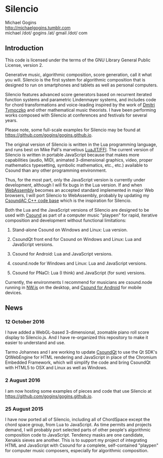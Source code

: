 # Silencio

Michael Gogins<br>
http://michaelgogins.tumblr.com<br>
michael /dot/ gogins /at/ gmail /dot/ com

## Introduction

This code is licensed under the terms of the GNU Library General Public License, version 2.

Generative music, algorithmic composition, score generation, call it what you will. Silencio is the first system for algorithmic composition that is designed to run on smartphones and tablets as well as personal computers. 

Silencio features advanced score generators based on recurrent iterated function systems and parametric Lindenmayer systems, and includes code for chord transformations and voice-leading inspired by the work of [Dmitri Tymoczko](http://dmitri.mycpanel.princeton.edu/) and other mathematical music theorists. I have been performing works composed with Silencio at conferences and festivals for several years.

Please note, some full-scale examples for Silencio may be found at https://github.com/gogins/gogins.github.io.

The original version of Silencio is written in the Lua programming language, and runs best on Mike Pall's marvelous [LuaJIT/FFI](http://luajit.org/). The current version of Silencio is written in portable JavaScript because that makes more capabilities (audio, MIDI, animated 3-dimensional graphics, video, proper mathematics typesetting, symbolic mathematics, <it>etc</it>., <it>etc</it>.) available to Csound than any other programming environment. 

Thus, for the most part, only the JavaScript version is currently under development, although I will fix bugs in the Lua version. If and when [WebAssembly](http://webassembly.org/) becomes an accepted standard implemented in major Web browsers, I will port Silencio to WebAssembly, probably by updating my [CsoundAC C++ code base](https://github.com/csound/csound/tree/develop/frontends/CsoundAC) which is the inspiration for Silencio. 

Both the Lua and the JavaScript versions of Silencio are designed to be used with [Csound](http://csound.github.io/) as part of a computer music "playpen" for rapid, iterative composition and development without functional limitations:

1. Stand-alone Csound on Windows and Linux: Lua version.

2. CsoundQt front end for Csound on Windows and Linux: Lua and JavaScript versions.

3. Csound for Android: Lua and JavaScript versions.

4. csound.node for Windows and Linux: Lua and JavaScript versions.

5. Csound for PNaCl: Lua (I think) and JavaScript (for sure) versions.

Currently, the environments I recommend for musicians are csound.node running in [NW.js](http://nwjs.io/) on the desktop, and [Csound for Android](https://play.google.com/store/apps/details?id=com.csounds.Csound6&hl=en) for mobile devices.

## News

### 12 October 2016

I have added a WebGL-based 3-dimensional, zoomable piano roll score display to Silencio.js. And I have re-organized this repository to make it easier to understand and use.

Tarmo Johannes and I are working to update [CsoundQt](https://github.com/CsoundQt/CsoundQt) to use the Qt SDK's QtWebEngine for HTML rendering and JavaScript in place of the Chromium Embedded Framework, which will simplify the code and bring CsoundQt with HTML5 to OSX and Linux as well as Windows.

### 2 August 2016

I am now hosting some examples of pieces and code that use Silencio at https://github.com/gogins/gogins.github.io.

### 25 August 2015

I have now ported all of Silencio, including all of ChordSpace except the chord space group, from Lua to JavaScript. As time permits and projects demand, I will probably port selected parts of other people's algorithmic composition code to JavaScript. Tendency masks are one candidate, Xenakis sieves are another. This is to support my project of integrating HTML and JavaScript with Csound for a complete, self-contained "playpen" for computer music composers, especially for algorithmic composition.


